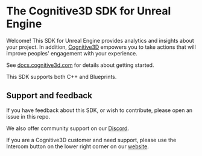 # The Cognitive3D SDK for Unreal Engine

Welcome! This SDK for Unreal Engine provides analytics and insights about your project. In addition, [Cognitive3D](https://cognitive3d.com) empowers you to take actions that will improve peoples' engagement with your experience.

See [docs.cognitive3d.com](http://docs.cognitive3d.com/unreal/get-started/) for details about getting started.

This SDK supports both C++ and Blueprints.

## Support and feedback

If you have feedback about this SDK, or wish to contribute, please open an issue in this repo. 

We also offer community support on our [Discord](https://discord.gg/x38sNUdDRH).

If you are a Cognitive3D customer and need support, please use the Intercom button on the lower right corner on our [website](https://cognitive3d.com).
